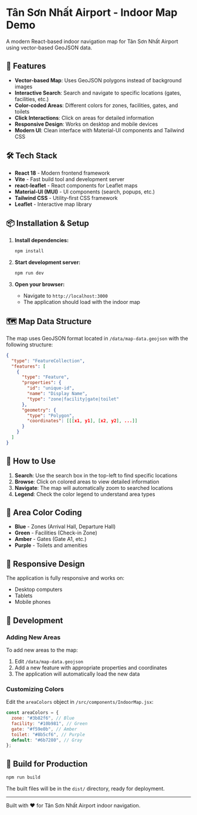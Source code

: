 # Tân Sơn Nhất Airport - Indoor Map Demo

A modern React-based indoor navigation map for Tân Sơn Nhất Airport using vector-based GeoJSON data.

## 🚀 Features

- **Vector-based Map**: Uses GeoJSON polygons instead of background images
- **Interactive Search**: Search and navigate to specific locations (gates, facilities, etc.)
- **Color-coded Areas**: Different colors for zones, facilities, gates, and toilets
- **Click Interactions**: Click on areas for detailed information
- **Responsive Design**: Works on desktop and mobile devices
- **Modern UI**: Clean interface with Material-UI components and Tailwind CSS

## 🛠️ Tech Stack

- **React 18** - Modern frontend framework
- **Vite** - Fast build tool and development server
- **react-leaflet** - React components for Leaflet maps
- **Material-UI (MUI)** - UI components (search, popups, etc.)
- **Tailwind CSS** - Utility-first CSS framework
- **Leaflet** - Interactive map library

## 📦 Installation & Setup

1. **Install dependencies:**

   ```bash
   npm install
   ```

2. **Start development server:**

   ```bash
   npm run dev
   ```

3. **Open your browser:**
   - Navigate to `http://localhost:3000`
   - The application should load with the indoor map

## 🗺️ Map Data Structure

The map uses GeoJSON format located in `/data/map-data.geojson` with the following structure:

```json
{
  "type": "FeatureCollection",
  "features": [
    {
      "type": "Feature",
      "properties": {
        "id": "unique-id",
        "name": "Display Name",
        "type": "zone|facility|gate|toilet"
      },
      "geometry": {
        "type": "Polygon",
        "coordinates": [[[x1, y1], [x2, y2], ...]]
      }
    }
  ]
}
```

## 🎯 How to Use

1. **Search**: Use the search box in the top-left to find specific locations
2. **Browse**: Click on colored areas to view detailed information
3. **Navigate**: The map will automatically zoom to searched locations
4. **Legend**: Check the color legend to understand area types

## 🎨 Area Color Coding

- **Blue** - Zones (Arrival Hall, Departure Hall)
- **Green** - Facilities (Check-in Zone)
- **Amber** - Gates (Gate A1, etc.)
- **Purple** - Toilets and amenities

## 📱 Responsive Design

The application is fully responsive and works on:

- Desktop computers
- Tablets
- Mobile phones

## 🔧 Development

### Adding New Areas

To add new areas to the map:

1. Edit `/data/map-data.geojson`
2. Add a new feature with appropriate properties and coordinates
3. The application will automatically load the new data

### Customizing Colors

Edit the `areaColors` object in `/src/components/IndoorMap.jsx`:

```javascript
const areaColors = {
  zone: "#3b82f6", // Blue
  facility: "#10b981", // Green
  gate: "#f59e0b", // Amber
  toilet: "#8b5cf6", // Purple
  default: "#6b7280", // Gray
};
```

## 📄 Build for Production

```bash
npm run build
```

The built files will be in the `dist/` directory, ready for deployment.

---

Built with ❤️ for Tân Sơn Nhất Airport indoor navigation.
